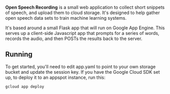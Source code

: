 **Open Speech Recording** is a small web application to collect short snippets
of speech, and upload them to cloud storage. It's designed to help gather open
speech data sets to train machine learning systems.

It's based around a small Flask app that will run on Google App Engine. This serves up a client-side Javascript app that prompts for a series of words, records the audio, and then POSTs the results back to the server.

## Running

To get started, you'll need to edit app.yaml to point to your own storage bucket and update the session key. If you have the Google Cloud SDK set up, to deploy it to an appspot instance, run this:

```
gcloud app deploy
```

